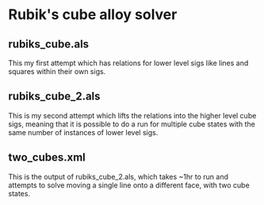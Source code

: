 #  Rubik's cube alloy solver

## rubiks_cube.als

This my first attempt which has relations for lower level sigs like lines and squares within their own sigs.

## rubiks_cube_2.als

This is my second attempt which lifts the relations into the higher level cube sigs, meaning that it is possible to do a run for multiple cube states with the same number of instances of lower level sigs.

## two_cubes.xml

This is the output of rubiks_cube_2.als, which takes ~1hr to run and attempts to solve moving a single line onto a different face, with two cube states.
